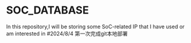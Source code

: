 # SOC_DATABASE
In this repository,I will be storing some SoC-related IP that I have used or am interested in
#2024/8/4
第一次完成git本地部署
